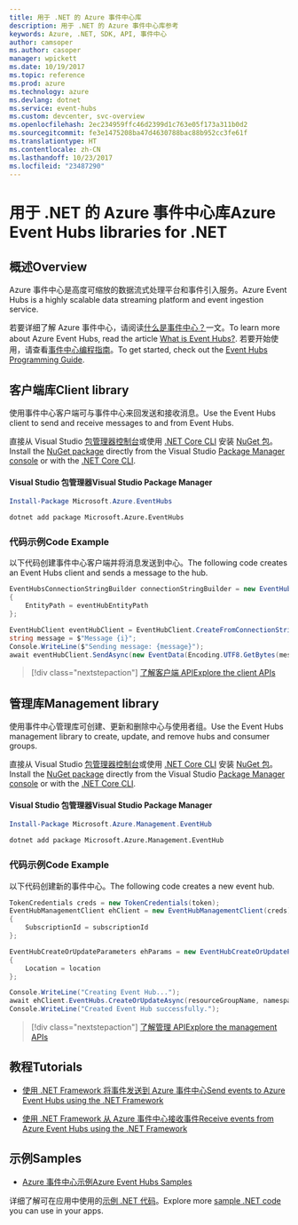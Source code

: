 ```yaml
---
title: 用于 .NET 的 Azure 事件中心库
description: 用于 .NET 的 Azure 事件中心库参考
keywords: Azure, .NET, SDK, API, 事件中心
author: camsoper
ms.author: casoper
manager: wpickett
ms.date: 10/19/2017
ms.topic: reference
ms.prod: azure
ms.technology: azure
ms.devlang: dotnet
ms.service: event-hubs
ms.custom: devcenter, svc-overview
ms.openlocfilehash: 2ec234959ffc46d2399d1c763e05f173a311b0d2
ms.sourcegitcommit: fe3e1475208ba47d4630788bac88b952cc3fe61f
ms.translationtype: HT
ms.contentlocale: zh-CN
ms.lasthandoff: 10/23/2017
ms.locfileid: "23487290"
---
```

# <a name="azure-event-hubs-libraries-for-net"></a><span data-ttu-id="98380-104">用于 .NET 的 Azure 事件中心库</span><span class="sxs-lookup"><span data-stu-id="98380-104">Azure Event Hubs libraries for .NET</span></span>

## <a name="overview"></a><span data-ttu-id="98380-105">概述</span><span class="sxs-lookup"><span data-stu-id="98380-105">Overview</span></span>

<span data-ttu-id="98380-106">Azure 事件中心是高度可缩放的数据流式处理平台和事件引入服务。</span><span class="sxs-lookup"><span data-stu-id="98380-106">Azure Event Hubs is a highly scalable data streaming platform and event ingestion service.</span></span>

<span data-ttu-id="98380-107">若要详细了解 Azure 事件中心，请阅读[什么是事件中心？](/azure/event-hubs/event-hubs-what-is-event-hubs)一文。</span><span class="sxs-lookup"><span data-stu-id="98380-107">To learn more about Azure Event Hubs, read the article [What is Event Hubs?](/azure/event-hubs/event-hubs-what-is-event-hubs).</span></span>  <span data-ttu-id="98380-108">若要开始使用，请查看[事件中心编程指南](/azure/event-hubs/event-hubs-programming-guide)。</span><span class="sxs-lookup"><span data-stu-id="98380-108">To get started, check out the [Event Hubs Programming Guide](/azure/event-hubs/event-hubs-programming-guide).</span></span>

## <a name="client-library"></a><span data-ttu-id="98380-109">客户端库</span><span class="sxs-lookup"><span data-stu-id="98380-109">Client library</span></span>

<span data-ttu-id="98380-110">使用事件中心客户端可与事件中心来回发送和接收消息。</span><span class="sxs-lookup"><span data-stu-id="98380-110">Use the Event Hubs client to send and receive messages to and from Event Hubs.</span></span>

<span data-ttu-id="98380-111">直接从 Visual Studio [包管理器控制台][PackageManager]或使用 [.NET Core CLI][DotNetCLI] 安装 [NuGet 包](https://www.nuget.org/packages/Microsoft.Azure.EventHubs)。</span><span class="sxs-lookup"><span data-stu-id="98380-111">Install the [NuGet package](https://www.nuget.org/packages/Microsoft.Azure.EventHubs) directly from the Visual Studio [Package Manager console][PackageManager] or with the [.NET Core CLI][DotNetCLI].</span></span>

#### <a name="visual-studio-package-manager"></a><span data-ttu-id="98380-112">Visual Studio 包管理器</span><span class="sxs-lookup"><span data-stu-id="98380-112">Visual Studio Package Manager</span></span>

```powershell
Install-Package Microsoft.Azure.EventHubs
```

```bash
dotnet add package Microsoft.Azure.EventHubs
```

### <a name="code-example"></a><span data-ttu-id="98380-113">代码示例</span><span class="sxs-lookup"><span data-stu-id="98380-113">Code Example</span></span>

<span data-ttu-id="98380-114">以下代码创建事件中心客户端并将消息发送到中心。</span><span class="sxs-lookup"><span data-stu-id="98380-114">The following code creates an Event Hubs client and sends a message to the hub.</span></span>

```csharp
EventHubsConnectionStringBuilder connectionStringBuilder = new EventHubsConnectionStringBuilder(eventHubConnectionString)
{
    EntityPath = eventHubEntityPath
};

EventHubClient eventHubClient = EventHubClient.CreateFromConnectionString(connectionStringBuilder.ToString());
string message = $"Message {i}";
Console.WriteLine($"Sending message: {message}");
await eventHubClient.SendAsync(new EventData(Encoding.UTF8.GetBytes(message)));
```

> [!div class="nextstepaction"]
> [<span data-ttu-id="98380-115">了解客户端 API</span><span class="sxs-lookup"><span data-stu-id="98380-115">Explore the client APIs</span></span>](/dotnet/api/overview/azure/eventhub/client)

## <a name="management-library"></a><span data-ttu-id="98380-116">管理库</span><span class="sxs-lookup"><span data-stu-id="98380-116">Management library</span></span>

<span data-ttu-id="98380-117">使用事件中心管理库可创建、更新和删除中心与使用者组。</span><span class="sxs-lookup"><span data-stu-id="98380-117">Use the Event Hubs management library to create, update, and remove hubs and consumer groups.</span></span>

<span data-ttu-id="98380-118">直接从 Visual Studio [包管理器控制台][PackageManager]或使用 [.NET Core CLI][DotNetCLI] 安装 [NuGet 包](https://www.nuget.org/packages/Microsoft.Azure.Management.EventHub)。</span><span class="sxs-lookup"><span data-stu-id="98380-118">Install the [NuGet package](https://www.nuget.org/packages/Microsoft.Azure.Management.EventHub) directly from the Visual Studio [Package Manager console][PackageManager] or with the [.NET Core CLI][DotNetCLI].</span></span>

#### <a name="visual-studio-package-manager"></a><span data-ttu-id="98380-119">Visual Studio 包管理器</span><span class="sxs-lookup"><span data-stu-id="98380-119">Visual Studio Package Manager</span></span>

```powershell
Install-Package Microsoft.Azure.Management.EventHub
```

```bash
dotnet add package Microsoft.Azure.Management.EventHub
```

### <a name="code-example"></a><span data-ttu-id="98380-120">代码示例</span><span class="sxs-lookup"><span data-stu-id="98380-120">Code Example</span></span>

<span data-ttu-id="98380-121">以下代码创建新的事件中心。</span><span class="sxs-lookup"><span data-stu-id="98380-121">The following code creates a new event hub.</span></span>

```csharp
TokenCredentials creds = new TokenCredentials(token);
EventHubManagementClient ehClient = new EventHubManagementClient(creds)
{
    SubscriptionId = subscriptionId
};

EventHubCreateOrUpdateParameters ehParams = new EventHubCreateOrUpdateParameters()
{
    Location = location
};

Console.WriteLine("Creating Event Hub...");
await ehClient.EventHubs.CreateOrUpdateAsync(resourceGroupName, namespaceName, EventHubName, ehParams);
Console.WriteLine("Created Event Hub successfully.");
```

> [!div class="nextstepaction"]
> [<span data-ttu-id="98380-122">了解管理 API</span><span class="sxs-lookup"><span data-stu-id="98380-122">Explore the management APIs</span></span>](/dotnet/api/overview/azure/eventhub/management)

## <a name="tutorials"></a><span data-ttu-id="98380-123">教程</span><span class="sxs-lookup"><span data-stu-id="98380-123">Tutorials</span></span>

* [<span data-ttu-id="98380-124">使用 .NET Framework 将事件发送到 Azure 事件中心</span><span class="sxs-lookup"><span data-stu-id="98380-124">Send events to Azure Event Hubs using the .NET Framework</span></span>](/azure/event-hubs/event-hubs-dotnet-framework-getstarted-send)

* [<span data-ttu-id="98380-125">使用 .NET Framework 从 Azure 事件中心接收事件</span><span class="sxs-lookup"><span data-stu-id="98380-125">Receive events from Azure Event Hubs using the .NET Framework</span></span>](/azure/event-hubs/event-hubs-dotnet-framework-getstarted-receive-eph)

## <a name="samples"></a><span data-ttu-id="98380-126">示例</span><span class="sxs-lookup"><span data-stu-id="98380-126">Samples</span></span>

* [<span data-ttu-id="98380-127">Azure 事件中心示例</span><span class="sxs-lookup"><span data-stu-id="98380-127">Azure Event Hubs Samples</span></span>](https://github.com/Azure/azure-event-hubs/tree/master/samples)

<span data-ttu-id="98380-128">详细了解可在应用中使用的[示例 .NET 代码](https://azure.microsoft.com/resources/samples/?platform=dotnet)。</span><span class="sxs-lookup"><span data-stu-id="98380-128">Explore more [sample .NET code](https://azure.microsoft.com/resources/samples/?platform=dotnet) you can use in your apps.</span></span>

[PackageManager]: https://docs.microsoft.com/nuget/tools/package-manager-console
[DotNetCLI]: https://docs.microsoft.com/dotnet/core/tools/dotnet-add-package
